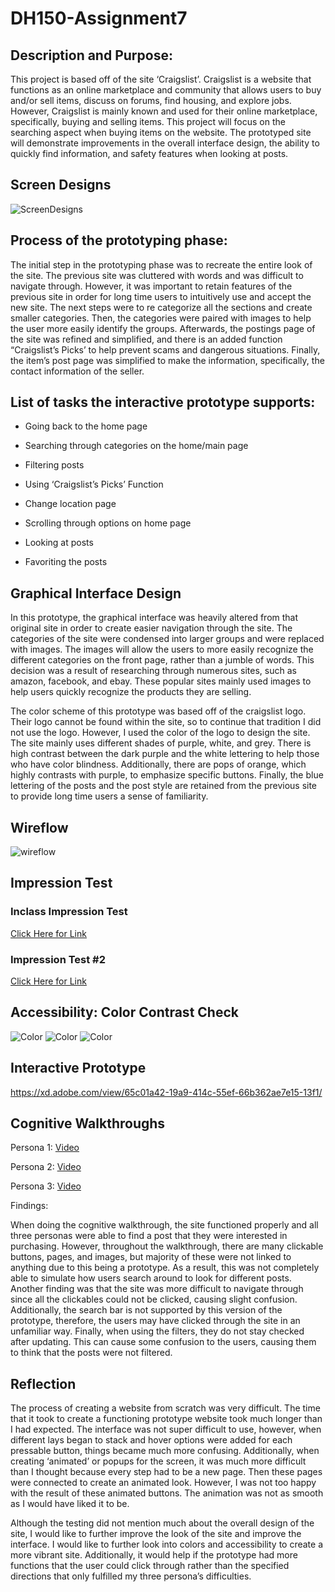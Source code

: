# DH150-Assignment7
## Description and Purpose:
This project is based off of the site ‘Craigslist’. Craigslist is a website that functions as an online marketplace and community that allows users to buy and/or sell items, discuss on forums, find housing, and explore jobs. However, Craigslist is mainly known and used for their online marketplace, specifically, buying and selling items. This project will focus on the searching aspect when buying items on the website. The prototyped site will demonstrate improvements in the overall interface design, the ability to quickly find information, and safety features when looking at posts. 
 
 
 
 

## Screen Designs
![ScreenDesigns](ScreenDesigns.png)





## Process of the prototyping phase:


The initial step in the prototyping phase was to recreate the entire look of the site. The previous site was cluttered with words and was difficult to navigate through. However, it was important to retain features of the previous site in order for long time users to intuitively use and accept the new site. The next steps were to re categorize all  the sections and create smaller categories. Then, the categories were paired with images to help the user more easily identify the groups. Afterwards, the postings page of the site was refined and simplified, and there is an added function “Craigslist’s Picks’ to help prevent scams and dangerous situations. Finally, the item’s post page was simplified to make the information, specifically, the contact information of the seller. 





## List of tasks the interactive prototype supports:


  * Going back to the home page
  
  * Searching through categories on the home/main page
  
  * Filtering posts 
  
  * Using ‘Craigslist’s Picks’ Function
  
  * Change location page
  
  * Scrolling through options on home page
  
  * Looking at posts
  
  * Favoriting the posts





## Graphical Interface Design


In this prototype, the graphical interface was heavily altered from that original site in order to create easier navigation through the site. The categories of the site were condensed into larger groups and were replaced with images. The images will allow the users to more easily recognize the different categories on the front page, rather than a jumble of words. This decision was a result of researching through numerous sites, such as amazon, facebook, and ebay. These popular sites mainly used images to help users quickly recognize the products they are selling. 
 
 
The color scheme of this prototype was based off of the craigslist logo. Their logo cannot be found within the site, so to continue that tradition I did not use the logo. However, I used the color of the logo to design the site. The site mainly uses different shades of purple, white, and grey. There is high contrast between the dark purple and the white lettering to help those who have color blindness. Additionally, there are pops of orange, which highly contrasts with purple, to emphasize specific buttons. Finally, the blue lettering of the posts and the post style are retained from the previous site to provide long time users a sense of familiarity. 





## Wireflow

![wireflow](Wireflow.png)





## Impression Test



### Inclass Impression Test


[Click Here for Link](https://docs.google.com/document/d/1VOD8QfmIM2QyXMfvkLEhRjMFw4JLVMov3yZIh_D0NpE/edit?usp=sharing)



### Impression Test #2


[Click Here for Link](https://docs.google.com/document/d/1hTQExF-IGaQOsS4RCr1rxPVxfMCZ7yPNkBCYiucVp3A/edit?usp=sharing)





## Accessibility: Color Contrast Check

![Color](Color1.png)
![Color](Color2.png)
![Color](Color3.png)





## Interactive Prototype


https://xd.adobe.com/view/65c01a42-19a9-414c-55ef-66b362ae7e15-13f1/





## Cognitive Walkthroughs



Persona 1:
[Video](https://drive.google.com/file/d/1IC0xsF6hYaICpFat6F2LQ1fHJC9g2o3a/view?usp=sharing)


Persona 2:
[Video](https://drive.google.com/file/d/1IB760XfCGECo_CDkqvmftJt2at3jKgeO/view?usp=sharing)


Persona 3:
[Video](https://drive.google.com/file/d/12loOvl8N5YVZxIFDIecTXhBFAwZ4FywS/view?usp=sharing)



Findings:


When doing the cognitive walkthrough, the site functioned properly and all three personas were able to find a post that they were interested in purchasing. However, throughout the walkthrough, there are many clickable buttons, pages, and images, but majority of these were not linked to anything due to this being a prototype. As a result, this was not completely able to simulate how users search around to look for different posts. Another finding was that the site was more difficult to navigate through since all the clickables could not be clicked, causing slight confusion. Additionally, the search bar is not supported by this version of the prototype, therefore, the users may have clicked through the site in an unfamiliar way. Finally, when using the filters, they do not stay checked after updating. This can cause some confusion to the users, causing them to think that the posts were not filtered. 





## Reflection


The process of creating a website from scratch was very difficult. The time that it took to create a functioning prototype website took much longer than I had expected. The interface was not super difficult to use, however, when different lays began to stack and hover options were added for each pressable button, things became much more confusing. Additionally, when creating ‘animated’ or popups for the screen, it was much more difficult than I thought because every step had to be a new page. Then these pages were connected to create an animated look. However, I was not too happy with the result of these animated buttons. The animation was not as smooth as I would have liked it to be. 
 
 
Although the testing did not mention much about the overall design of the site, I would like to further improve the look of the site and improve the interface. I would like to further look into colors and accessibility to create a more vibrant site. Additionally, it would help if the prototype had more functions that the user could click through rather than the specified directions that only fulfilled my three persona’s difficulties. 
